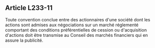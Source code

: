 Article L233-11
----
Toute convention conclue entre des actionnaires d'une société dont les actions
sont admises aux négociations sur un marché réglementé comportant des conditions
préférentielles de cession ou d'acquisition d'actions doit être transmise au
Conseil des marchés financiers qui en assure la publicité.
